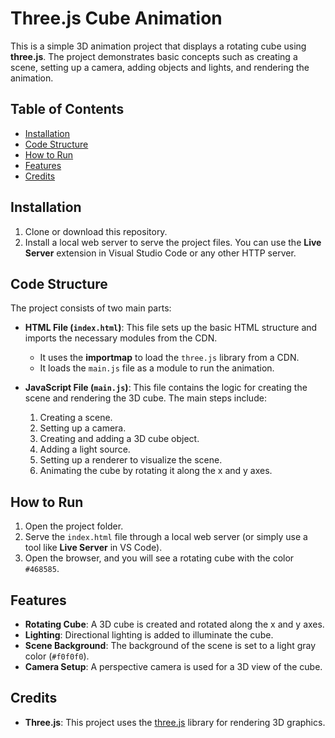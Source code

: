 # Three.js Cube Animation

This is a simple 3D animation project that displays a rotating cube using **three.js**. The project demonstrates basic concepts such as creating a scene, setting up a camera, adding objects and lights, and rendering the animation.

## Table of Contents

- [Installation](#installation)
- [Code Structure](#code-structure)
- [How to Run](#how-to-run)
- [Features](#features)
- [Credits](#credits)

## Installation

1. Clone or download this repository.
2. Install a local web server to serve the project files. You can use the **Live Server** extension in Visual Studio Code or any other HTTP server.

## Code Structure

The project consists of two main parts:

- **HTML File (`index.html`)**:
  This file sets up the basic HTML structure and imports the necessary modules from the CDN.

  - It uses the **importmap** to load the `three.js` library from a CDN.
  - It loads the `main.js` file as a module to run the animation.

- **JavaScript File (`main.js`)**:
  This file contains the logic for creating the scene and rendering the 3D cube. The main steps include:

  1. Creating a scene.
  2. Setting up a camera.
  3. Creating and adding a 3D cube object.
  4. Adding a light source.
  5. Setting up a renderer to visualize the scene.
  6. Animating the cube by rotating it along the x and y axes.

## How to Run

1. Open the project folder.
2. Serve the `index.html` file through a local web server (or simply use a tool like **Live Server** in VS Code).
3. Open the browser, and you will see a rotating cube with the color `#468585`.

## Features

- **Rotating Cube**: A 3D cube is created and rotated along the x and y axes.
- **Lighting**: Directional lighting is added to illuminate the cube.
- **Scene Background**: The background of the scene is set to a light gray color (`#f0f0f0`).
- **Camera Setup**: A perspective camera is used for a 3D view of the cube.

## Credits

- **Three.js**: This project uses the [three.js](https://threejs.org/) library for rendering 3D graphics.
